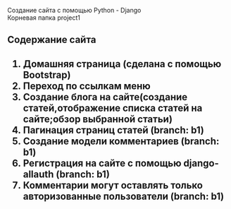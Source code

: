 Создание сайта с помощью Python - Django<br>
Корневая папка project1
<h2>Содержание сайта<h2>
<ol>
        <li>Домашняя страница (сделана с помощью Bootstrap)</li>
        <li>Переход по ссылкам меню</li>
        <li>Создание блога на сайте(создание статей,отображение списка статей на сайте;обзор выбранной статьи)</li>
        <li>Пагинация страниц статей (branch: b1)</li>
        <li>Создание модели комментариев (branch: b1)</li>
        <li>Регистрация на сайте с помощью django-allauth (branch: b1)</li>
        <li>Комментарии могут оставлять только авторизованные пользователи (branch: b1)</li>

        
